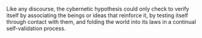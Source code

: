 Like any discourse, the cybernetic hypothesis could only check to verify itself by associating the beings or ideas that reinforce it, by testing itself through contact with them, and folding the world into its laws in a continual self-validation process.